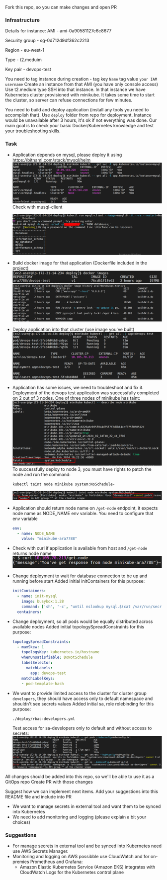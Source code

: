 Fork this repo, so you can make changes and open PR

### Infrastructure
Details for instance:
AMI - ami-0a90581127c6c8677

Security group - sg-0d712d9df362c2213

Region - eu-west-1

Type - t2.meduim

Key pair - devops-test

You need to tag instance during creation - tag key `Name` tag value `your IAM username`
Create an instance from that AMI (you have only console access)
Use t2.medium type 
SSH into that instance. In that instance we have Kubernetes cluster provisioned with minikube. It takes some time to start the cluster, so server can refuse connections for few minutes.

You need to build and deploy application (install any tools you need to accomplish that). Use `deploy` folder from repo for deployment.
Instance would be unavailable after 3 hours, it's ok if not everything was done. 
Our main goal is to check your basic Docker/Kubernetes knowledge and test your troubleshooting skills.

### Task 
- Application depends on mysql, please deploy it using https://bitnami.com/stack/mysql/helm
    <img src="./img/mysql_deployed.png" alt="Check deployed mysql server " title="Mysql deployed">
    Check with musql-client

    <img src="./img/mysql_server.png" alt="Check installed mysql server " title="Check mysql server">
- Build docker image for that application (Dockerfile included in the project)
    <img src="./img/docker_image.png" alt="Docker image build " title="Docker image">
    <img src="./img/docker_image_history.png" alt="Docker image history builde " title="Docker image history">
- Deploy application into that cluster (use image you've built)
    <img src="./img/devops_test_deployed.png" alt="Check deployed devops-test" title="devops-test deployed">
- Application has some issues, we need to troubleshoot and fix it.
    Deployment of the devops test application was successfully completed on 2 out of 3 nodes. One of three nodes of minikube has taint:
    <img src="./img/taint.png" alt="Chech taints of node" title="Chech taints of node">
    To successfully deploy to node 3, you must have rights to patch the node and run the command:
    ```bash
    kubectl taint node minikube system:NoSchedule- 
    ```
    <img src="./img/taint_rm.png" alt="Check remove taint from node" title="Check remove taint from node">
- Application should return node name on `/get-node` endpoint, it expects node name as NODE_NAME env variable. You need to configure that env variable
    ```yaml
    env:
      - name: NODE_NAME
        value: "minikube-ara7788"
    ```
- Check with curl if application is available from host and `/get-node` returns node name
    <img src="./img/curl.png" alt="Check application with curl" title="Check application with curl">
- Change deployment to wait for database connection to be up and running before start
    Added initial initContainers for this purpose:
    ```yaml
    initContainers:
      - name: init-mysql
        image: busybox:1.28
        command: ['sh', '-c', "until nslookup mysql.$(cat /var/run/secrets/kubernetes.io/serviceaccount/namespace).svc.cluster.local; do echo waiting for mydb; sleep 2; done"]
      containers:
    ```
- Change deployment, so all pods would be equally distributed across available nodes
    Added initial topologySpreadConstraints for this purpose:
    ```yaml
    topologySpreadConstraints:
      - maxSkew: 1
        topologyKey: kubernetes.io/hostname
        whenUnsatisfiable: DoNotSchedule
        labelSelector:
          matchLabels:
            app: devops-test
        matchLabelKeys:
        - pod-template-hash
    ```
- We want to provide limited access to the cluster for cluster group `developers`, they should have access only to default namespace and shouldn't see secrets values
    Added initial sa, role rolebinding for this purpose:
    ```bash
    ./deploy/rbac-developers.yml
    ```
    Test access for sa-developers only to default and without access to secrets:
    <img src="./img/sa-developers.png" alt="Check access for sa-developers" title="Check access for sa-developers">


All changes should be added into this repo, so we'll be able to use it as a GitOps repo
Create PR with those changes

Suggest how we can implement next items. Add your suggestions into this README file and include into PR 
- We want to manage secrets in external tool and want them to be synced into Kubernetes
- We need to add monitoring and logging (please explain a bit your choices)

### Suggestions

- For manage secrets in external tool and be synced into Kubernetes need use AWS Secrets Manager.
- Monitoring and logging on AWS possibble use CloudWatch and for on-premies Prometheus and Grafana:
  - Amazon Elastic Kubernetes Service (Amazon EKS) integrates with CloudWatch Logs for the Kubernetes control plane  
